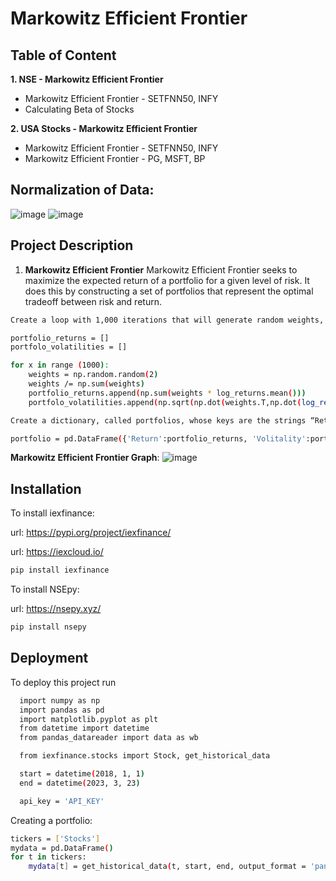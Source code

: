 
# Markowitz Efficient Frontier





## Table of Content


**1. NSE - Markowitz Efficient Frontier**
 - Markowitz Efficient Frontier - SETFNN50, INFY
 - Calculating Beta of Stocks

**2. USA Stocks -  Markowitz Efficient Frontier**
 - Markowitz Efficient Frontier - SETFNN50, INFY
 - Markowitz Efficient Frontier  - PG, MSFT, BP
 
## Normalization of Data:
![image](https://user-images.githubusercontent.com/128286364/230934899-7d254831-04e7-4568-b31a-8f53f820ab97.png)
![image](https://user-images.githubusercontent.com/128286364/230935027-db573d90-f1b0-41b1-ac8e-597e304556d5.png)


## Project Description

1. **Markowitz Efficient Frontier**
Markowitz Efficient Frontier seeks to maximize the expected return of a portfolio for a given level of risk. It does this by constructing a set of portfolios that represent the optimal tradeoff between risk and return.

```bash
Create a loop with 1,000 iterations that will generate random weights, summing to 1, and will append the obtained values for the portfolio returns and the portfolio volatilities:

portfolio_returns = []
portfolo_volatilities = []

for x in range (1000):
    weights = np.random.random(2)
    weights /= np.sum(weights)
    portfolio_returns.append(np.sum(weights * log_returns.mean()))
    portfolo_volatilities.append(np.sqrt(np.dot(weights.T,np.dot(log_returns.cov() weights))))

```

```bash
Create a dictionary, called portfolios, whose keys are the strings “Return” and “Volatility”:

portfolio = pd.DataFrame({'Return':portfolio_returns, 'Volitality':portfolo_volatilities})

```

**Markowitz Efficient Frontier Graph**:
![image](https://user-images.githubusercontent.com/128286364/230936040-f4837015-20e3-4c34-9972-288d95d9a2c1.png)


## Installation

To install iexfinance:

url: <https://pypi.org/project/iexfinance/>

url: <https://iexcloud.io/>
```bash
pip install iexfinance
```
To install NSEpy:

url: <https://nsepy.xyz/>
```bash
pip install nsepy
```
## Deployment

To deploy this project run

```bash
  import numpy as np
  import pandas as pd
  import matplotlib.pyplot as plt
  from datetime import datetime
  from pandas_datareader import data as wb
```

```bash
  from iexfinance.stocks import Stock, get_historical_data

  start = datetime(2018, 1, 1)
  end = datetime(2023, 3, 23)

  api_key = 'API_KEY'
```

Creating a portfolio:
```bash
tickers = ['Stocks']
mydata = pd.DataFrame()
for t in tickers:
    mydata[t] = get_historical_data(t, start, end, output_format = 'pandas', token=api_key)['close']
```
